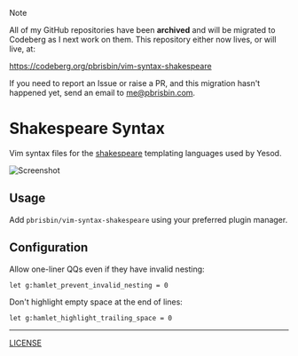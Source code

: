 > [!NOTE]
> All of my GitHub repositories have been **archived** and will be migrated to
> Codeberg as I next work on them. This repository either now lives, or will
> live, at:
>
> https://codeberg.org/pbrisbin/vim-syntax-shakespeare
>
> If you need to report an Issue or raise a PR, and this migration hasn't
> happened yet, send an email to me@pbrisbin.com.

# Shakespeare Syntax

Vim syntax files for the [shakespeare][] templating languages used by Yesod.

[shakespeare]: http://hackage.haskell.org/package/shakespeare

![Screenshot](screenshot.png)

## Usage

Add `pbrisbin/vim-syntax-shakespeare` using your preferred plugin manager.

## Configuration

Allow one-liner QQs even if they have invalid nesting:

```vim
let g:hamlet_prevent_invalid_nesting = 0
```

Don't highlight empty space at the end of lines:

```vim
let g:hamlet_highlight_trailing_space = 0
```

---

[LICENSE](./LICENSE)
